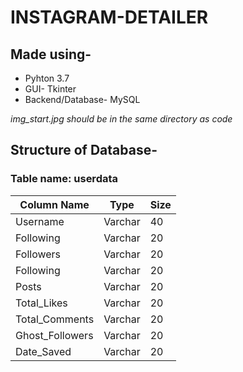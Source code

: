# INSTAGRAM-DETAILER

## Made using-
* Pyhton 3.7
* GUI- Tkinter
* Backend/Database- MySQL

*img_start.jpg should be in the same directory as code*

## Structure of Database-

### Table name: **userdata**	

Column Name | Type | Size
------------|------|--------
Username | Varchar | 40
Following	|Varchar | 20
Followers	| Varchar	| 20
Following	| Varchar	| 20
Posts	| Varchar	| 20
Total_Likes	| Varchar	| 20
Total_Comments | Varchar | 20
Ghost_Followers	| Varchar | 20
Date_Saved | Varchar | 20


